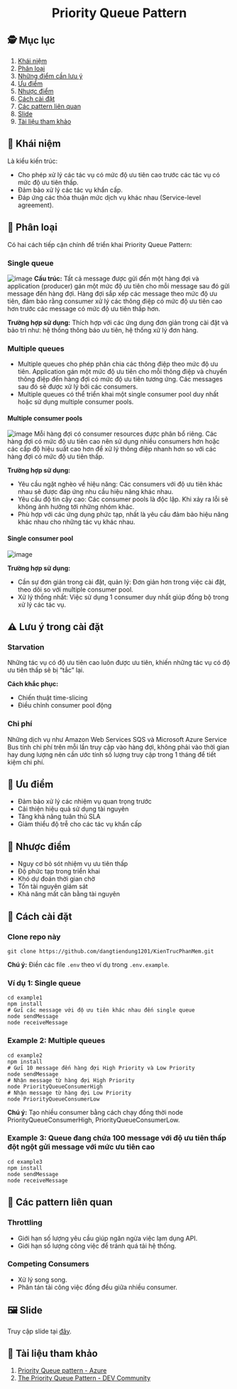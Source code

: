 # <p align="center"><strong>Priority Queue Pattern</strong></p>

## 🕵️ Mục lục
1. [Khái niệm](#introduction)
2. [Phân loại](#type)
3. [Những điểm cần lưu ý](#caution)
4. [Ưu điểm](#strong)
5. [Nhược điểm](#weak)
6. [Cách cài đặt](#setting)
7. [Các pattern liên quan](#link)
8. [Slide](#slide)
9. [Tài liệu tham khảo](#materials)


## 🔬 Khái niệm <a name="introduction"></a>
Là kiểu kiến trúc:
* Cho phép xử lý các tác vụ có mức độ ưu tiên cao trước các tác vụ có mức độ ưu tiên thấp.
* Đảm bảo xử lý các tác vụ khẩn cấp.
* Đáp ứng các thỏa thuận mức dịch vụ khác nhau (Service-level agreement).

## 🧩 Phân loại <a name="type"></a>
Có hai cách tiếp cận chính để triển khai Priority Queue Pattern:
### Single queue
![image](https://hackmd.io/_uploads/HkYWJ6Ob1l.png)
**Cấu trúc:** Tất cả message được gửi đến một hàng đợi và application (producer) gán một mức độ ưu tiên cho mỗi message sau đó gửi message đến hàng đợi. Hàng đợi sắp xếp các message theo mức độ ưu tiên, đảm bảo rằng consumer xử lý các thông điệp có mức độ ưu tiên cao hơn trước các message có mức độ ưu tiên thấp hơn.

**Trường hợp sử dụng:** Thích hợp với các ứng dụng đơn giản trong cài đặt và bảo trì như: hệ thống thông báo ưu tiên, hệ thống xử lý đơn hàng.
### Multiple queues
* Multiple queues cho phép phân chia các thông điệp theo mức độ ưu tiên. Application gán một mức độ ưu tiên cho mỗi thông điệp và chuyển thông điệp đến hàng đợi có mức độ ưu tiên tương ứng. Các messages sau đó sẽ được xử lý bởi các consumers. 
* Multiple queues có thể triển khai một single consumer pool duy nhất hoặc sử dụng multiple consumer pools.
#### Multiple consumer pools
![image](https://hackmd.io/_uploads/HyIzg6OZ1e.png)
Mỗi hàng đợi có consumer resources được phân bổ riêng. Các hàng đợi có mức độ ưu tiên cao nên sử dụng nhiều consumers hơn hoặc các cấp độ hiệu suất cao hơn để xử lý thông điệp nhanh hơn so với các hàng đợi có mức độ ưu tiên thấp.

**Trường hợp sử dụng:**
* Yêu cầu ngặt nghèo về hiệu năng: Các consumers với độ ưu tiên khác nhau sẽ được đáp ứng nhu cầu hiệu năng khác nhau.
* Yêu cầu độ tin cậy cao: Các consumer pools là độc lập. Khi xảy ra lỗi sẽ không ảnh hưởng tới những nhóm khác.
* Phù hợp với các ứng dụng phức tạp, nhất là yêu cầu đảm bảo hiệu năng khác nhau cho những tác vụ khác nhau.
#### Single consumer pool
![image](https://hackmd.io/_uploads/S1gB5Tu-kx.png)

**Trường hợp sử dụng:**
* Cần sự đơn giản trong cài đặt, quản lý: Đơn giản hơn trong việc cài đặt, theo dõi so với multiple consumer pool.
* Xử lý thống nhất: Việc sử dụng 1 consumer duy nhất giúp đồng bộ trong xử lý các tác vụ.
## ⚠️ Lưu ý trong cài đặt <a name="caution"></a>
### Starvation 
Những tác vụ có độ ưu tiên cao luôn được ưu tiên, khiến những tác vụ có độ ưu tiên thấp sẽ bị “tắc” lại.

**Cách khắc phục:**
* Chiến thuật time-slicing
* Điều chỉnh consumer pool động

### Chi phí
Những dịch vụ như Amazon Web Services SQS và Microsoft Azure Service Bus tính chi phí trên mỗi lần truy cập vào hàng đợi, không phải vào thời gian hay dung lượng nên cần ước tính số lượng truy cập trong 1 tháng để tiết kiệm chi phí.

## 💪 Ưu điểm <a name="strong"></a>
* Đảm bảo xử lý các nhiệm vụ quan trọng trước
* Cải thiện hiệu quả sử dụng tài nguyên
* Tăng khả năng tuân thủ SLA
* Giảm thiểu độ trễ cho các tác vụ khẩn cấp
## 🤧 Nhược điểm <a name="weak"></a>
* Nguy cơ bỏ sót nhiệm vụ ưu tiên thấp
* Độ phức tạp trong triển khai
* Khó dự đoán thời gian chờ
* Tốn tài nguyên giám sát
* Khả năng mất cân bằng tài nguyên

## 🔧 Cách cài đặt <a name="setting"></a>
### Clone repo này
```
git clone https://github.com/dangtiendung1201/KienTrucPhanMem.git
```

**Chú ý:** Điền các file `.env` theo ví dụ trong `.env.example`.
### Ví dụ 1: Single queue
 ```
cd example1
npm install
# Gửi các message với độ ưu tiên khác nhau đến single queue
node sendMessage
node receiveMessage
 ```

### Example 2: Multiple queues
 ```
cd example2
npm install
# Gửi 10 message đến hàng đợi High Priority và Low Priority
node sendMessage
# Nhận message từ hàng đợi High Priority
node PriorityQueueConsumerHigh
# Nhận message từ hàng đợi Low Priority
node PriorityQueueConsumerLow 
 ```
**Chú ý:** Tạo nhiều consumer bằng cách chạy đồng thời node PriorityQueueConsumerHigh, PriorityQueueConsumerLow.


### Example 3: Queue đang chứa 100 message với độ ưu tiên thấp đột ngột gửi message với mức ưu tiên cao
 ```
 cd example3
 npm install
 node sendMessage
 node receiveMessage
 ```
 
## 📌 Các pattern liên quan <a name="link"></a>
### Throttling
* Giới hạn số lượng yêu cầu giúp ngăn ngừa việc lạm dụng API.
* Giới hạn số lượng công việc để tránh quá tải hệ thống.
### Competing Consumers
* Xử lý song song.
* Phân tán tải công việc đồng đều giữa nhiều consumer.
 
## 🖼️ Slide <a name="slide"></a>
Truy cập slide tại [đây](https://www.canva.com/design/DAGTstuIdpE/ztZQ0hhD7SMRc9qaaMmn0g/view?utm_content=DAGTstuIdpE&utm_campaign=designshare&utm_medium=link&utm_source=editor).

## 📃 Tài liệu tham khảo <a name="materials"></a>
1. [Priority Queue pattern - Azure](https://learn.microsoft.com/en-us/azure/architecture/patterns/priority-queue)
2. [The Priority Queue Pattern - DEV Community](https://dev.to/willvelida/the-priority-queue-pattern-23g8)
